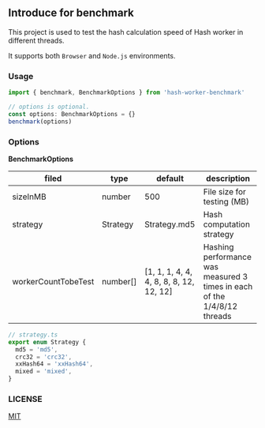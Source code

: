 ## Introduce for benchmark

This project is used to test the hash calculation speed of Hash worker in different threads.

It supports both `Browser` and `Node.js` environments.

### Usage

```ts
import { benchmark, BenchmarkOptions } from 'hash-worker-benchmark'

// options is optional.
const options: BenchmarkOptions = {}
benchmark(options)
```

### Options

**BenchmarkOptions**

| filed               | type     | default                                 | description                |
| ------------------- | -------- | --------------------------------------- | -------------------------- |
| sizeInMB            | number   | 500                                     | File size for testing (MB)    |
| strategy            | Strategy | Strategy.md5                            | Hash computation strategy     |
| workerCountTobeTest | number[] | [1, 1, 1, 4, 4, 4, 8, 8, 8, 12, 12, 12] | Hashing performance was measured 3 times in each of the 1/4/8/12 threads |

```ts
// strategy.ts
export enum Strategy {
  md5 = 'md5',
  crc32 = 'crc32',
  xxHash64 = 'xxHash64',
  mixed = 'mixed',
}
```
### LICENSE

[MIT](./../../LICENSE)
